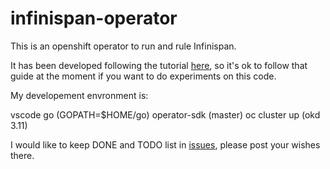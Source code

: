 # infinispan-operator
This is an openshift operator to run and rule Infinispan.

It has been developed following the tutorial [here](https://github.com/operator-framework/operator-sdk/blob/master/doc/user-guide.md), so it's ok to follow that guide at the moment if you want to do experiments  on this code.

My developement envronment is:

vscode
go (GOPATH=$HOME/go)
operator-sdk (master)
oc cluster up (okd 3.11)

I would like to keep DONE and TODO list in [issues](https://github.com/rigazilla/infinispan-operator/issues), please post your wishes there.

